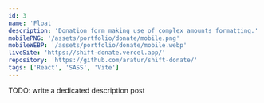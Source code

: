 ```yaml
---
id: 3
name: 'Float'
description: 'Donation form making use of complex amounts formatting.'
mobilePNG: '/assets/portfolio/donate/mobile.png'
mobileWEBP: '/assets/portfolio/donate/mobile.webp'
liveSite: 'https://shift-donate.vercel.app/'
repository: 'https://github.com/aratur/shift-donate/'
tags: ['React', 'SASS', 'Vite']
---
```


TODO: write a dedicated description post
